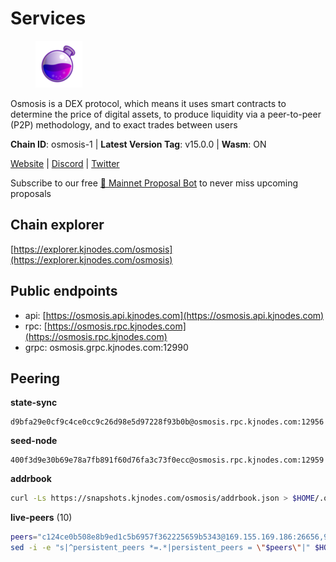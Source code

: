 # Services

<figure><img src="https://raw.githubusercontent.com/kj89/cosmos-images/main/logos/osmosis.png" alt=""><figcaption></figcaption></figure>

Osmosis is a DEX protocol, which means it uses smart contracts  to determine the price of digital assets, to produce liquidity  via a peer-to-peer (P2P) methodology, and to exact trades between users

**Chain ID**: osmosis-1 | **Latest Version Tag**: v15.0.0 | **Wasm**: ON

[Website](https://osmosis.zone) | [Discord](https://discord.gg/osmosis) | [Twitter](https://twitter.com/osmosiszone)



Subscribe to our free [🤖 Mainnet Proposal Bot](https://t.me/kjnodes_proposal_bot) to never miss upcoming proposals


## Chain explorer
[https://explorer.kjnodes.com/osmosis](https://explorer.kjnodes.com/osmosis)

## Public endpoints

* api: [https://osmosis.api.kjnodes.com](https://osmosis.api.kjnodes.com)
* rpc: [https://osmosis.rpc.kjnodes.com](https://osmosis.rpc.kjnodes.com)
* grpc: osmosis.grpc.kjnodes.com:12990

## Peering

**state-sync**

```text
d9bfa29e0cf9c4ce0cc9c26d98e5d97228f93b0b@osmosis.rpc.kjnodes.com:12956
```

**seed-node**

```text
400f3d9e30b69e78a7fb891f60d76fa3c73f0ecc@osmosis.rpc.kjnodes.com:12959
```

**addrbook**
```bash
curl -Ls https://snapshots.kjnodes.com/osmosis/addrbook.json > $HOME/.osmosisd/config/addrbook.json
```

**live-peers** (10)
```bash
peers="c124ce0b508e8b9ed1c5b6957f362225659b5343@169.155.169.186:26656,9f2df25f380a7e67a92c3dc5e7c33c08555b30dc@5.9.108.19:26656,ac2fbcb5de633d136a942c28c3049e3edbc6e69a@85.239.233.61:2000,406f64a8d601e34d7311fd61ec87b0c7028bd230@138.201.23.39:46656,d4e6a9d74abbf4676c8fd2d58d27fc24b59056b9@143.198.22.206:26656,a8a72dce31fdd36db889b1203d9af5fb7155e4d3@65.108.122.246:26686,980b15331dece2aa8020c1800b9c00ddb273c872@138.201.32.103:30656,2f4c0337b2522034a614a5cb2c61a891fe753c03@5.9.81.187:29656,d9bfa29e0cf9c4ce0cc9c26d98e5d97228f93b0b@65.109.88.38:12956,ab4ea418db1c65c2517975988e2f35891637ff4a@185.111.159.235:2000"
sed -i -e "s|^persistent_peers *=.*|persistent_peers = \"$peers\"|" $HOME/.osmosisd/config/config.toml
```

